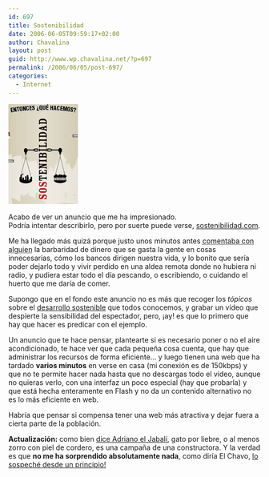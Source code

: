 ```yaml
---
id: 697
title: Sostenibilidad
date: 2006-06-05T09:59:17+02:00
author: Chavalina
layout: post
guid: http://www.wp.chavalina.net/?p=697
permalink: /2006/06/05/post-697/
categories:
  - Internet
---
```

<img class="imgizqda" src="/imagenes/fotos/sostenibilidad-com.jpg" alt="Imagen de sostenibilidad.com" />

Acabo de ver un anuncio que me ha impresionado.  
Podría intentar describirlo, pero por suerte puede verse, <a href="http://www.sostenibilidad.com/" target="_blank">sostenibilidad.com</a>.

Me ha llegado más quizá porque justo unos minutos antes <acronym title="eufemismo: compartíamos el maldito messenger">comentaba con alguien</acronym> la barbaridad de dinero que se gasta la gente en cosas innecesarias, cómo los bancos dirigen nuestra vida, y lo bonito que sería poder dejarlo todo y vivir perdido en una aldea remota donde no hubiera ni radio, y pudiera estar todo el día pescando, o escribiendo, o cuidando el huerto que me daría de comer.

Supongo que en el fondo este anuncio no es más que recoger los _tópicos_ sobre el <a href="http://es.wikipedia.org/wiki/Desarrollo_sostenible" target="_blank">desarrollo sostenible</a> que todos conocemos, y grabar un vídeo que despierte la sensibilidad del espectador, pero, ¡ay! es que lo primero que hay que hacer es predicar con el ejemplo.

Un anuncio que te hace pensar, plantearte si es necesario poner o no el aire acondicionado, te hace ver que cada pequeña cosa cuenta, que hay que administrar los recursos de forma eficiente… y luego tienen una web que ha tardado **varios minutos** en verse en casa (mi conexión es de 150kbps) y que no te permite hacer nada hasta que no descargas todo el vídeo, aunque no quieras verlo, con una interfaz un poco especial (hay que probarla) y que está hecha enteramente en Flash y no da un contenido alternativo no es lo más eficiente en web.

Habría que pensar si compensa tener una web más atractiva y dejar fuera a cierta parte de la población.

**Actualización:** como bien <a href="http://diariodeunjabali.com/archivos/categorias/miniblog/sostenibilidad.html" target="_blank">dice Adriano el Jabalí</a>, gato por liebre, o al menos zorro con piel de cordero, es una campaña de una constructora. Y la verdad es que **no me ha sorprendido absolutamente nada**, como diría El Chavo, <a href="http://youtube.com/results?search=sostenibilidad&#038;search_type=search_videos&#038;search=Search" target="_blank">lo sospeché desde un principio!</a>